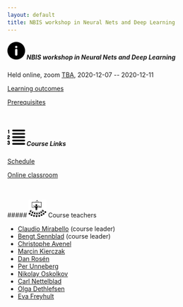```yaml
---
layout: default
title: NBIS workshop in Neural Nets and Deep Learning
---
```


##### <img border="0" src="icons/info.svg" width="40" height="40"> NBIS workshop in Neural Nets and Deep Learning
Held online, zoom [TBA](TBA), 2020-12-07 -- 2020-12-11

[Learning outcomes](learningOutcomes)

[Prerequisites](prerequisites)

<br>

##### <img border="0" src="icons/content.svg" width="40" height="40"> Course Links

[Schedule](schedule)

[Online classroom](classroom)

<br>
<!---
##### <img border="0" src="icons/precourse.svg" width="40" height="40"> Labs links
--->

<br>
##### <img border="0" src="icons/education.svg" width="40" height="40"> Course teachers

- [Claudio Mirabello](http://nbis.se/about/staff/claudio-mirabello/) (course leader)
- [Bengt Sennblad](http://nbis.se/about/staff/bengt-sennblad/) (course leader)
- [Christophe Avenel](https://katalog.uu.se/empinfo/?id=N13-1716)
- [Marcin Kierczak](http://nbis.se/about/staff/marcin-kierczak/)
- [Dan Rosén](http://nbis.se/about/staff/dan-rosen/)
- [Per Unneberg](http://nbis.se/about/staff/per-unneberg/)
- [Nikolay Oskolkov](http://nbis.se/about/staff/nikolay-oskolkov/)
- [Carl Nettelblad](https://www.scilifelab.se/researchers/carl-nettelblad/)
- [Olga Dethlefsen](http://nbis.se/about/staff/olga-dethlefsen/)
- [Eva Freyhult](http://nbis.se/about/staff/eva-freyhult/)

<br>
